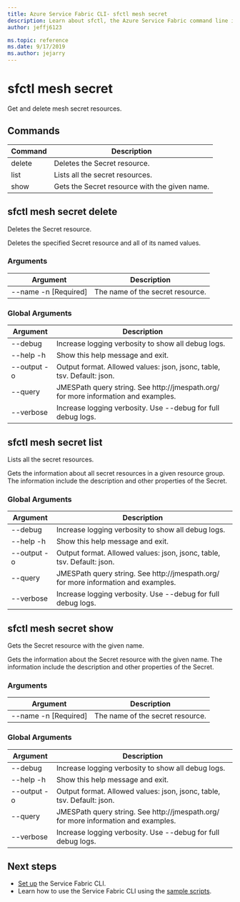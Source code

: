```yaml
---
title: Azure Service Fabric CLI- sfctl mesh secret 
description: Learn about sfctl, the Azure Service Fabric command line interface. Includes a list of commands for getting and deleting Service Fabric Mesh secret resources.
author: jeffj6123

ms.topic: reference
ms.date: 9/17/2019
ms.author: jejarry
---
```


# sfctl mesh secret
Get and delete mesh secret resources.

## Commands

|Command|Description|
| --- | --- |
| delete | Deletes the Secret resource. |
| list | Lists all the secret resources. |
| show | Gets the Secret resource with the given name. |

## sfctl mesh secret delete
Deletes the Secret resource.

Deletes the specified Secret resource and all of its named values.

### Arguments

|Argument|Description|
| --- | --- |
| --name -n [Required] | The name of the secret resource. |

### Global Arguments

|Argument|Description|
| --- | --- |
| --debug | Increase logging verbosity to show all debug logs. |
| --help -h | Show this help message and exit. |
| --output -o | Output format.  Allowed values\: json, jsonc, table, tsv.  Default\: json. |
| --query | JMESPath query string. See http\://jmespath.org/ for more information and examples. |
| --verbose | Increase logging verbosity. Use --debug for full debug logs. |

## sfctl mesh secret list
Lists all the secret resources.

Gets the information about all secret resources in a given resource group. The information include the description and other properties of the Secret.

### Global Arguments

|Argument|Description|
| --- | --- |
| --debug | Increase logging verbosity to show all debug logs. |
| --help -h | Show this help message and exit. |
| --output -o | Output format.  Allowed values\: json, jsonc, table, tsv.  Default\: json. |
| --query | JMESPath query string. See http\://jmespath.org/ for more information and examples. |
| --verbose | Increase logging verbosity. Use --debug for full debug logs. |

## sfctl mesh secret show
Gets the Secret resource with the given name.

Gets the information about the Secret resource with the given name. The information include the description and other properties of the Secret.

### Arguments

|Argument|Description|
| --- | --- |
| --name -n [Required] | The name of the secret resource. |

### Global Arguments

|Argument|Description|
| --- | --- |
| --debug | Increase logging verbosity to show all debug logs. |
| --help -h | Show this help message and exit. |
| --output -o | Output format.  Allowed values\: json, jsonc, table, tsv.  Default\: json. |
| --query | JMESPath query string. See http\://jmespath.org/ for more information and examples. |
| --verbose | Increase logging verbosity. Use --debug for full debug logs. |


## Next steps
- [Set up](service-fabric-cli.md) the Service Fabric CLI.
- Learn how to use the Service Fabric CLI using the [sample scripts](/azure/service-fabric/scripts/sfctl-upgrade-application).